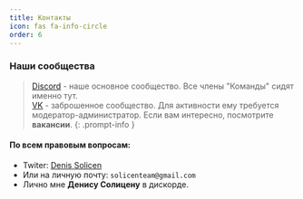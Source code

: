 ```yaml
---
title: Контакты
icon: fas fa-info-circle
order: 6
---
```



### Наши сообщества
> [Discord](https://discord.gg/ZJ3SQpV) - наше основное сообщество. Все члены "Команды" сидят именно тут. <br> [VK](https://vk.com/solicent) - заброшенное сообщество. Для активности ему требуется модератор-администратор. Если вам интересно, посмотрите **вакансии**.
{: .prompt-info }

#### По всем правовым вопросам:
* Twiter: [Denis Solicen](https://twitter.com/DenisSolicen) 
* Или на личную почту: `solicenteam@gmail.com `
* Лично мне **Денису Солицену** в дискорде.

